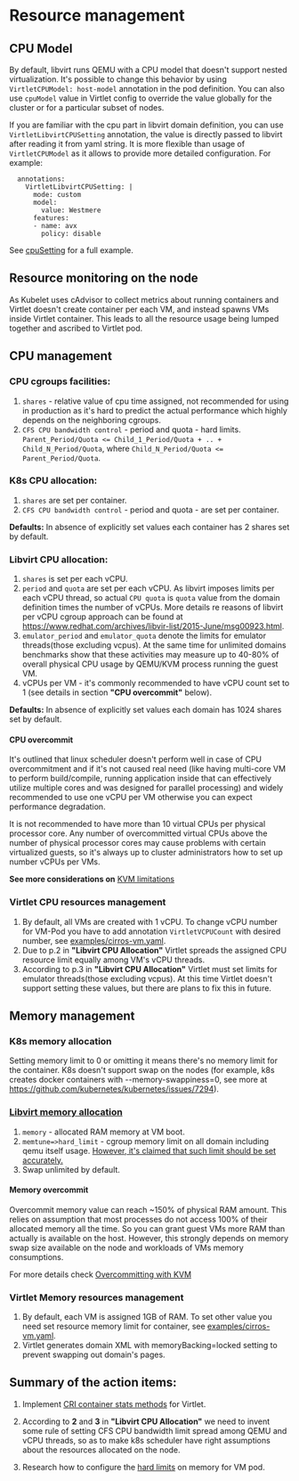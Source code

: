 # Resource management

## CPU Model
By default, libvirt runs QEMU with a CPU model that doesn't support nested virtualization. It's possible to change this behavior by using `VirtletCPUModel: host-model` annotation in the pod definition. You can also use `cpuModel` value in Virtlet config to override the value globally for the cluster or for a particular subset of nodes.

If you are familiar with the cpu part in libvirt domain definition, you can use `VirtletLibvirtCPUSetting` annotation, the value is directly passed to libvirt after reading it from yaml string. It is more flexible than usage of `VirtletCPUModel` as it allows to provide more detailed configuration.
For example:
```
  annotations:
    VirtletLibvirtCPUSetting: |
      mode: custom
      model:
        value: Westmere
      features:
      - name: avx
        policy: disable
```
See [cpuSetting](../examples/ubuntu-vm-with-libvirt-cpusetting.yaml) for a full example.

## Resource monitoring on the node
As Kubelet uses cAdvisor to collect metrics about running containers and Virtlet doesn't create container per each VM, and instead spawns VMs inside Virtlet container. This leads to all the resource usage being lumped together and ascribed to Virtlet pod.

## CPU management
### CPU cgroups facilities:
1. `shares` - relative value of cpu time assigned, not recommended for using in production as it's hard to predict the actual performance which highly depends on the neighboring cgroups.
1. `CFS CPU bandwidth control` - period and quota - hard limits.
`Parent_Period/Quota <= Child_1_Period/Quota + .. + Child_N_Period/Quota`,
where `Child_N_Period/Quota <= Parent_Period/Quota`.

### K8s CPU allocation:
1. `shares` are set per container.
1. `CFS CPU bandwidth control` - period and quota - are set per container.

**Defaults:** In absence of explicitly set values each container has 2 shares set by default.

### Libvirt CPU allocation:
1. `shares` is set per each vCPU.
1. `period` and `quota` are set per each vCPU. As libvirt imposes limits per each vCPU thread, so actual `CPU quota` is `quota` value from the domain definition times the number of vCPUs. More details re reasons of libvirt per vCPU cgroup approach can be found at https://www.redhat.com/archives/libvir-list/2015-June/msg00923.html.
1. `emulator_period` and `emulator_quota` denote the limits for emulator threads(those excluding vcpus). At the same time for unlimited domains benchmarks show that these activities may measure up to 40-80% of overall physical CPU usage by QEMU/KVM process running the guest VM.
1. vCPUs per VM - it's commonly recommended to have vCPU count set to 1 (see details in section **"CPU overcommit"** below).

**Defaults:** In absence of explicitly set values each domain has 1024 shares set by default.

#### CPU overcommit
It's outlined that linux scheduler doesn't perform well in case of CPU overcommitment and if it's not caused real need (like having multi-core VM to perform build/compile, running application inside that can effectively utilize multiple cores and was designed for parallel processing) and widely recommended to use one vCPU per VM otherwise you can expect performance degradation.

It is not recommended to have more than 10 virtual CPUs per physical processor core. Any number of overcommitted virtual CPUs above the number of physical processor cores may cause problems with certain virtualized guests, so it's always up to cluster administrators
how to set up number vCPUs per VMs.

**See more considerations on** [KVM limitations](https://docs.fedoraproject.org/en-US/Fedora/13/html/Virtualization_Guide/sect-Virtualization-Virtualization_limitations-KVM_limitations.html)

### Virtlet CPU resources management
1. By default, all VMs are created with 1 vCPU.
To change vCPU number for VM-Pod you have to add annotation `VirtletVCPUCount` with desired number, see [examples/cirros-vm.yaml](../examples/cirros-vm.yaml).
1. Due to p.2 in **"Libvirt CPU Allocation"** Virtlet spreads the assigned CPU resource limit equally among VM's vCPU threads.
1. According to p.3 in **"Libvirt CPU Allocation"** Virtlet must set limits for emulator threads(those excluding vcpus). At this time Virtlet doesn't support setting these values, but there are plans to fix this in future.

## Memory management
### K8s memory allocation
Setting memory limit to 0 or omitting it means there's no memory limit for the container.
K8s doesn't support swap on the nodes (for example, k8s creates docker containers with --memory-swappiness=0, see more at https://github.com/kubernetes/kubernetes/issues/7294).

### [Libvirt memory allocation](http://libvirt.org/formatdomain.html#elementsMemoryAllocation)
1. `memory` - allocated RAM memory at VM boot.
1. `memtune=>hard_limit` - cgroup memory limit on all domain including qemu itself usage. [However, it's claimed that such limit should be set accurately.](http://libvirt.org/formatdomain.html#elementsMemoryTuning)
1. Swap unlimited by default.

#### Memory overcommit
Overcommit memory value can reach ~150% of physical RAM amount. This relies on assumption that most processes do not access 100% of their allocated memory all the time. So you can grant guest VMs more RAM than actually is available on the host. However, this strongly depends on memory swap size available on the node and workloads of VMs memory consumptions.

For more details check [Overcommitting with KVM](https://access.redhat.com/documentation/en-US/Red_Hat_Enterprise_Linux/6/html/Virtualization_Administration_Guide/chap-Virtualization-Tips_and_tricks-Overcommitting_with_KVM.html)

### Virtlet Memory resources management
1. By default, each VM is assigned 1GB of RAM. To set other value you need set resource memory limit for container, see [examples/cirros-vm.yaml](../examples/cirros-vm.yaml).
1. Virtlet generates domain XML with memoryBacking=locked setting to prevent swapping out domain's pages.

## Summary of the action items:
1. Implement [CRI container stats methods](https://github.com/kubernetes/kubernetes/issues/27097) for Virtlet.

1. According to **2** and **3** in **"Libvirt CPU Allocation"** we need to invent some rule of setting CFS CPU bandwidth limit spread among QEMU and vCPU threads, so as to make k8s scheduler have right assumptions about the resources allocated on the node.

1. Research how to configure the [hard limits](http://libvirt.org/formatdomain.html#elementsMemoryTuning) on memory for VM pod.
